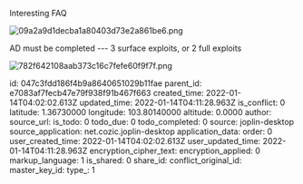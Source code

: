 Interesting FAQ

![09a2a9d1decba1a80403d73e2a861be6.png](:/679f58d8ebd74d8d89c4ce9fcd4f45a1)

AD must be completed --- 3 surface exploits, or 2 full exploits

![782f642108aab373c16c7fefe60f9f7f.png](:/ee149c1f998346e3af132037a62e6d6b)

id: 047c3fdd186f4b9a8640651029b11fae
parent_id: e7083af7fecb47e79f938f91b467f663
created_time: 2022-01-14T04:02:02.613Z
updated_time: 2022-01-14T04:11:28.963Z
is_conflict: 0
latitude: 1.36730000
longitude: 103.80140000
altitude: 0.0000
author: 
source_url: 
is_todo: 0
todo_due: 0
todo_completed: 0
source: joplin-desktop
source_application: net.cozic.joplin-desktop
application_data: 
order: 0
user_created_time: 2022-01-14T04:02:02.613Z
user_updated_time: 2022-01-14T04:11:28.963Z
encryption_cipher_text: 
encryption_applied: 0
markup_language: 1
is_shared: 0
share_id: 
conflict_original_id: 
master_key_id: 
type_: 1